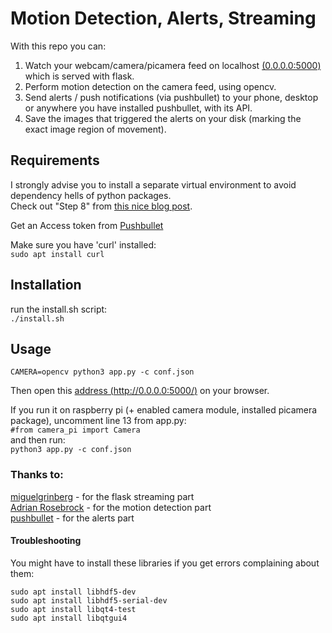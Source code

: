 # Motion Detection, Alerts, Streaming  
With this repo you can:  
1. Watch your webcam/camera/picamera feed on localhost [(0.0.0.0:5000)](https://0.0.0.0:5000) which is served with flask.  
2. Perform motion detection on the camera feed, using opencv.  
3. Send alerts / push notifications (via pushbullet) to your phone, desktop or anywhere you have installed pushbullet, with its API.  
4. Save the images that triggered the alerts on your disk (marking the exact image region of movement).  
  

## Requirements  
I strongly advise you to install a separate virtual environment to avoid dependency hells of python packages.  
Check out "Step 8" from [this nice blog post](https://www.pyimagesearch.com/2015/06/22/install-opencv-3-0-and-python-2-7-on-ubuntu/).  

Get an Access token from [Pushbullet](https://www.pushbullet.com/#settings/account)  

Make sure you have 'curl' installed:  
```sudo apt install curl```  

## Installation  
run the install.sh script:  
```./install.sh```  

## Usage  
```CAMERA=opencv python3 app.py -c conf.json```  
  
Then open this [address (http://0.0.0.0:5000/)](http://0.0.0.0:5000/) on your browser.  
  
If you run it on raspberry pi (+ enabled camera module, installed picamera package), uncomment line 13 from app.py:  
```#from camera_pi import Camera```  
and then run:  
```python3 app.py -c conf.json```  

### Thanks to:
[miguelgrinberg](https://github.com/miguelgrinberg/flask-video-streaming) - for the flask streaming part  
[Adrian Rosebrock](https://www.pyimagesearch.com/2015/06/01/home-surveillance-and-motion-detection-with-the-raspberry-pi-python-and-opencv/) - for the motion detection part  
[pushbullet](https://docs.pushbullet.com) - for the alerts part  

#### Troubleshooting
You might have to install these libraries if you get errors complaining about them:
```
sudo apt install libhdf5-dev
sudo apt install libhdf5-serial-dev 
sudo apt install libqt4-test 
sudo apt install libqtgui4
```
